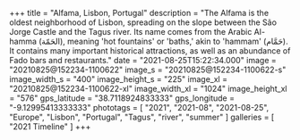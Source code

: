 +++
title = "Alfama, Lisbon, Portugal"
description = "The Alfama is the oldest neighborhood of Lisbon, spreading on the slope between the São Jorge Castle and the Tagus river. Its name comes from the Arabic Al-hamma (الحَمّة), meaning 'hot fountains' or 'baths,' akin to 'hammam' (حَمَّام). It contains many important historical attractions, as well as an abundance of Fado bars and restaurants."
date = "2021-08-25T15:22:34.000"
image = "20210825@152234-1100622"
image_s = "20210825@152234-1100622-s"
image_width_s = "400"
image_height_s = "225"
image_xl = "20210825@152234-1100622-xl"
image_width_xl = "1024"
image_height_xl = "576"
gps_latitude = "38.7118924833333"
gps_longitude = "-9.12995413333333"
phototags = [ "2021", "2021-08", "2021-08-25", "Europe", "Lisbon", "Portugal", "Tagus", "river", "summer" ]
galleries = [ "2021 Timeline" ]
+++
